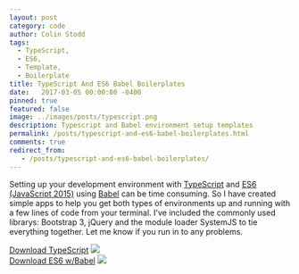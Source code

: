 ```yaml
---
layout: post
category: code
author: Colin Stodd
tags:
  - TypeScript,
  - ES6,
  - Template,
  - Boilerplate
title: TypeScript And ES6 Babel Boilerplates
date:   2017-03-05 00:00:00 -0400
pinned: true
featured: false
image: ../images/posts/typescript.png
description: Typescript and Babel environment setup templates
permalink: /posts/typescript-and-es6-babel-boilerplates.html
comments: true
redirect_from:
   - /posts/typescript-and-es6-babel-boilerplates/
---
```


Setting up your development environment with <a href="http://www.typescriptlang.org/" target="_blank" rel="noopener">TypeScript</a> and <a href="https://www.javascript.com/" target="_blank" rel="noopener">ES6 (JavaScript 2015)</a> using <a href="https://babeljs.io/" target="_blank" rel="noopener">Babel</a> can be time consuming.  So I have created simple apps to help you get both types of environments up and running with a few lines of code from your terminal.  I've included the commonly used librarys: Bootstrap 3, jQuery and the module loader SystemJS to tie everything together. Let me know if you run in to any problems.


<div class="row uniform">
<div class="6u">
   <a href="https://github.com/cbstodd/typescript_webpack" target="_blank" rel="noopener">Download TypeScript</a>
   <a href="https://github.com/cbstodd/typescript_webpack" target="_blank" rel="noopener">
   <img src="https://react-etc.net/thumbs/740x560c/2016-12/1480744224_typescript-logo.png" class="image fit">
   </a>

</div>
<div class="6u$">
<a href="https://github.com/cbstodd/babel_starter" target="_blank" rel="noopener">Download ES6 w/Babel</a>
<a href="https://github.com/cbstodd/babel_starter" target="_blank" rel="noopener">
<img src="https://html5hive.org/wp-content/uploads/2015/12/babel.png" class="image fit">
</a>

</div>
</div>
